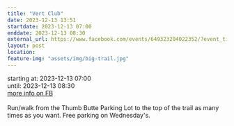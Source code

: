 ```yaml
---
title: "Vert Club"
date: 2023-12-13 13:51
startdate: 2023-12-13 07:00
enddate: 2023-12-13 08:30
external_url: https://www.facebook.com/events/649323204022352/?event_time_id=649324604022212
layout: post
location: 
feature-img: "assets/img/big-trail.jpg"
---
```


starting at: 2023-12-13 07:00<br>until: 2023-12-13 08:30<br><a href="https://www.facebook.com/events/649323204022352/?event_time_id=649324604022212">more info on FB</a><br><br>Run/walk from the Thumb Butte Parking Lot to the top of the trail as many times as you want.  Free parking on Wednesday's.<br>
  <br>
  
